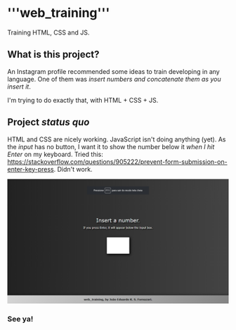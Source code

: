 # '''web_training'''
Training HTML, CSS and JS.

## What is this project?

An Instagram profile recommended some ideas to train developing in any language. One of them was
_insert numbers and concatenate them as you insert it_.

I'm trying to do exactly that, with HTML + CSS + JS.

## Project _status quo_

HTML and CSS are nicely working. JavaScript isn't doing anything (yet). As the _input_ has no button, I want it to show the number
below it _when I hit Enter_ on my keyboard. Tried this: https://stackoverflow.com/questions/905222/prevent-form-submission-on-enter-key-press. Didn't work.

![Current visual of the project](https://github.com/joaoefornazari/web_training/blob/main/website1.png?raw=true)

### See ya!
